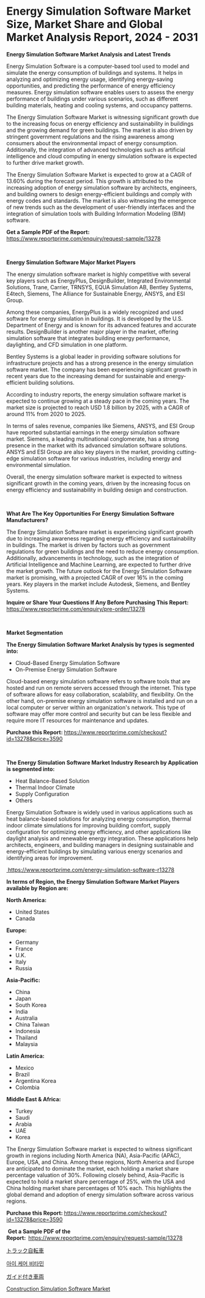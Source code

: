 <p><h1>Energy Simulation Software Market Size, Market Share and Global Market Analysis Report, 2024 - 2031</h1></p><p><strong>Energy Simulation Software Market Analysis and Latest Trends</strong></p>
<p><p>Energy Simulation Software is a computer-based tool used to model and simulate the energy consumption of buildings and systems. It helps in analyzing and optimizing energy usage, identifying energy-saving opportunities, and predicting the performance of energy efficiency measures. Energy simulation software enables users to assess the energy performance of buildings under various scenarios, such as different building materials, heating and cooling systems, and occupancy patterns.</p><p>The Energy Simulation Software Market is witnessing significant growth due to the increasing focus on energy efficiency and sustainability in buildings and the growing demand for green buildings. The market is also driven by stringent government regulations and the rising awareness among consumers about the environmental impact of energy consumption. Additionally, the integration of advanced technologies such as artificial intelligence and cloud computing in energy simulation software is expected to further drive market growth.</p><p>The Energy Simulation Software Market is expected to grow at a CAGR of 13.60% during the forecast period. This growth is attributed to the increasing adoption of energy simulation software by architects, engineers, and building owners to design energy-efficient buildings and comply with energy codes and standards. The market is also witnessing the emergence of new trends such as the development of user-friendly interfaces and the integration of simulation tools with Building Information Modeling (BIM) software.</p></p>
<p><strong>Get a Sample PDF of the Report:&nbsp;</strong> <a href="https://www.reportprime.com/enquiry/request-sample/13278">https://www.reportprime.com/enquiry/request-sample/13278</a></p>
<p>&nbsp;</p>
<p><strong>Energy Simulation Software Major Market Players</strong></p>
<p><p>The energy simulation software market is highly competitive with several key players such as EnergyPlus, DesignBuilder, Integrated Environmental Solutions, Trane, Carrier, TRNSYS, EQUA Simulation AB, Bentley Systems, E4tech, Siemens, The Alliance for Sustainable Energy, ANSYS, and ESI Group.</p><p>Among these companies, EnergyPlus is a widely recognized and used software for energy simulation in buildings. It is developed by the U.S. Department of Energy and is known for its advanced features and accurate results. DesignBuilder is another major player in the market, offering simulation software that integrates building energy performance, daylighting, and CFD simulation in one platform.</p><p>Bentley Systems is a global leader in providing software solutions for infrastructure projects and has a strong presence in the energy simulation software market. The company has been experiencing significant growth in recent years due to the increasing demand for sustainable and energy-efficient building solutions.</p><p>According to industry reports, the energy simulation software market is expected to continue growing at a steady pace in the coming years. The market size is projected to reach USD 1.8 billion by 2025, with a CAGR of around 11% from 2020 to 2025.</p><p>In terms of sales revenue, companies like Siemens, ANSYS, and ESI Group have reported substantial earnings in the energy simulation software market. Siemens, a leading multinational conglomerate, has a strong presence in the market with its advanced simulation software solutions. ANSYS and ESI Group are also key players in the market, providing cutting-edge simulation software for various industries, including energy and environmental simulation. </p><p>Overall, the energy simulation software market is expected to witness significant growth in the coming years, driven by the increasing focus on energy efficiency and sustainability in building design and construction.</p></p>
<p>&nbsp;</p>
<p><strong>What Are The Key Opportunities For Energy Simulation Software Manufacturers?</strong></p>
<p><p>The Energy Simulation Software market is experiencing significant growth due to increasing awareness regarding energy efficiency and sustainability in buildings. The market is driven by factors such as government regulations for green buildings and the need to reduce energy consumption. Additionally, advancements in technology, such as the integration of Artificial Intelligence and Machine Learning, are expected to further drive the market growth. The future outlook for the Energy Simulation Software market is promising, with a projected CAGR of over 16% in the coming years. Key players in the market include Autodesk, Siemens, and Bentley Systems.</p></p>
<p><strong>Inquire or Share Your Questions If Any Before Purchasing This Report:</strong> <a href="https://www.reportprime.com/enquiry/pre-order/13278">https://www.reportprime.com/enquiry/pre-order/13278</a></p>
<p>&nbsp;</p>
<p><strong>Market Segmentation</strong></p>
<p><strong>The Energy Simulation Software Market Analysis by types is segmented into:</strong></p>
<p><ul><li>Cloud-Based Energy Simulation Software</li><li>On-Premise Energy Simulation Software</li></ul></p>
<p><p>Cloud-based energy simulation software refers to software tools that are hosted and run on remote servers accessed through the internet. This type of software allows for easy collaboration, scalability, and flexibility. On the other hand, on-premise energy simulation software is installed and run on a local computer or server within an organization's network. This type of software may offer more control and security but can be less flexible and require more IT resources for maintenance and updates.</p></p>
<p><strong>Purchase this Report:&nbsp;</strong><a href="https://www.reportprime.com/checkout?id=13278&price=3590">https://www.reportprime.com/checkout?id=13278&price=3590</a></p>
<p>&nbsp;</p>
<p><strong>The Energy Simulation Software Market Industry Research by Application is segmented into:</strong></p>
<p><ul><li>Heat Balance-Based Solution</li><li>Thermal Indoor Climate</li><li>Supply Configuration</li><li>Others</li></ul></p>
<p><p>Energy Simulation Software is widely used in various applications such as heat balance-based solutions for analyzing energy consumption, thermal indoor climate simulations for improving building comfort, supply configuration for optimizing energy efficiency, and other applications like daylight analysis and renewable energy integration. These applications help architects, engineers, and building managers in designing sustainable and energy-efficient buildings by simulating various energy scenarios and identifying areas for improvement.</p></p>
<p><a href="https://www.reportprime.com/energy-simulation-software-r13278">&nbsp;https://www.reportprime.com/energy-simulation-software-r13278</a></p>
<p><strong>In terms of Region, the Energy Simulation Software Market Players available by Region are:</strong></p>
<p>
    <p> <strong> North America: </strong>
        <ul>
            <li>United States</li>
            <li>Canada</li>
        </ul>
        </p> 
    <p> <strong> Europe: </strong>
        <ul>
            <li>Germany</li>
            <li>France</li>
            <li>U.K.</li>
            <li>Italy</li>
            <li>Russia</li>
        </ul>
        </p> 
    <p> <strong> Asia-Pacific: </strong>
        <ul>
            <li>China</li>
            <li>Japan</li>
            <li>South Korea</li>
            <li>India</li>
            <li>Australia</li>
            <li>China Taiwan</li>
            <li>Indonesia</li>
            <li>Thailand</li>
            <li>Malaysia</li>
        </ul>
        </p> 
    <p> <strong> Latin America: </strong>
        <ul>
            <li>Mexico</li>
            <li>Brazil</li>
            <li>Argentina Korea</li>
            <li>Colombia</li>
        </ul>
        </p> 
    <p> <strong> Middle East & Africa: </strong>
        <ul>
            <li>Turkey</li>
            <li>Saudi</li>
            <li>Arabia</li>
            <li>UAE</li>
            <li>Korea</li>
        </ul>
    </p>
    </p>
<p><p>The Energy Simulation Software market is expected to witness significant growth in regions including North America (NA), Asia-Pacific (APAC), Europe, USA, and China. Among these regions, North America and Europe are anticipated to dominate the market, each holding a market share percentage valuation of 30%. Following closely behind, Asia-Pacific is expected to hold a market share percentage of 25%, with the USA and China holding market share percentages of 10% each. This highlights the global demand and adoption of energy simulation software across various regions.</p></p>
<p><strong>Purchase this Report: </strong><a href="https://www.reportprime.com/checkout?id=13278&price=3590">https://www.reportprime.com/checkout?id=13278&price=3590</a></p>
<p>&nbsp;<strong>Get a Sample PDF of the Report:&nbsp;&nbsp;</strong><a href="https://www.reportprime.com/enquiry/request-sample/13278">https://www.reportprime.com/enquiry/request-sample/13278</a></p>
<p><strong></strong></p>
<p><p><a href="https://medium.com/@slbola/2024%E5%B9%B4%E3%81%8B%E3%82%892031%E5%B9%B4%E3%81%BE%E3%81%A7%E3%81%AE%E6%9C%9F%E9%96%93%E3%81%AB%E4%BA%88%E6%B8%AC%E3%81%95%E3%82%8C%E3%81%9F%E3%83%88%E3%83%A9%E3%83%83%E3%82%AF%E3%83%90%E3%82%A4%E3%82%AF%E5%B8%82%E5%A0%B4%E3%81%AE%E3%83%88%E3%83%AC%E3%83%B3%E3%83%89%E3%81%A8%E5%B8%82%E5%A0%B4%E5%88%86%E6%9E%90%E3%82%92%E8%BF%BD%E8%B7%A1%E3%81%97%E3%81%BE%E3%81%99-89016553ea9a">トラック自転車</a></p><p><a href="https://medium.com/@everettilkinson56562023/%EC%95%88%EA%B5%AC-%EA%B1%B4%EA%B0%95-%EB%B9%84%ED%83%80%EB%AF%BC-%EC%8B%9C%EC%9E%A5-%EC%A7%80%ED%91%9C-%ED%95%B4%EB%8F%85-%EC%8B%9C%EC%9E%A5-%EC%A0%90%EC%9C%A0%EC%9C%A8-%ED%8A%B8%EB%A0%8C%EB%93%9C-%EB%B0%8F-%EC%84%B1%EC%9E%A5-%ED%8C%A8%ED%84%B4-d0545b27b555">아이 케어 비타민</a></p><p><a href="https://medium.com/@rusty-marie2024/%E8%AA%98%E5%B0%8E%E8%BB%8A%E4%B8%A1%E5%B8%82%E5%A0%B4%E5%88%86%E6%9E%90-%E3%81%9D%E3%81%AEcagr-%E5%B8%82%E5%A0%B4%E3%82%BB%E3%82%B0%E3%83%A1%E3%83%B3%E3%83%86%E3%83%BC%E3%82%B7%E3%83%A7%E3%83%B3-%E3%81%8A%E3%82%88%E3%81%B3%E3%82%B0%E3%83%AD%E3%83%BC%E3%83%90%E3%83%AB%E7%94%A3%E6%A5%AD%E3%81%AE%E6%A6%82%E8%A6%81-04b08b3a31d0">ガイド付き車両</a></p><p><a href="https://github.com/WillieWoodard/Market-Research-Report-List-4/blob/main/construction-simulation-software-market.md">Construction Simulation Software Market</a></p></p>